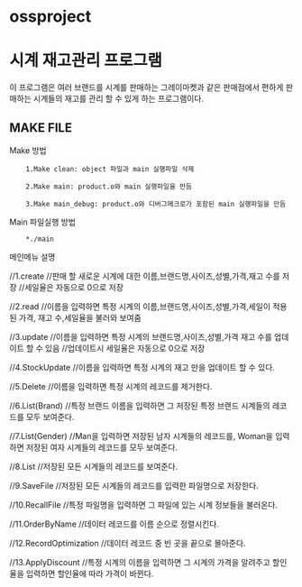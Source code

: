 # ossproject
# 시계 재고관리 프로그램 #
이 프로그램은 여러 브랜드를 시계를 판매하는 그레이마켓과 같은 판매점에서
편하게 판매하는 시계들의 재고를 관리 할 수 있게 하는 프로그램이다.
## MAKE FILE ##
Make 방법

        1.Make clean: object 파일과 main 실행파일 삭제
        
        2.Make main: product.o와 main 실행파일을 만듬
        
        3.Make main_debug: product.o와 디버그메크로가 포함된 main 실행파일을 만듬

Main 파일실행 방법

        *./main

메인메뉴 설명

//1.create
//판매 할 새로운 시계에 대한 이름,브랜드명,사이즈,성별,가격,재고 수를 저장
//세일율은 자동으로 0으로 저장

//2.read
//이름을 입력하면 특정 시계의 이름,브랜드명,사이즈,성별,가격,세일이 적용된 가격, 재고 수,세일율을 불러와 보여줌

//3.update
//이름을 입력하면 특정 시계의 브랜드명,사이즈,성별,가격 재고 수를 업데이트 할 수 있음
//업데이트시 세일율은 자동으로 0으로 저장

//4.StockUpdate
//이름을 입력하면 특정 시계의 재고 만을 업데이트 할 수 있다.

//5.Delete
//이름을 입력하면 특정 시계의 레코드를 제거한다.

//6.List(Brand)
//특정 브랜드 이름을 입력하면 그 저장된 특정 브랜드 시계들의 레코드를 모두 보여준다.

//7.List(Gender)
//Man을 입력하면 저장된 남자 시계들의 레코드를, Woman을 입력하면 저장된 여자 시계들의 레코드를 모두 보여준다.

//8.List
//저장된 모든 시계들의 레코드를 보여준다.

//9.SaveFile
//저장된 모든 시계들의 레코드를 입력한 파일명으로 저장한다.

//10.RecallFile
//특정 파일명을 입력하면 그 파일에 있는 시계 정보들을 불러온다.

//11.OrderByName
//데이터 레코드를 이름 순으로 정렬시킨다.

//12.RecordOptimization
//데이터 레코드 중 빈 곳을 끝으로 몰아준다.

//13.ApplyDiscount
//특정 시계의 이름을 입력하면 그 시계의 가격을 알려주고 할인율을 입력하면 할인율에 따라 가격이 바뀐다.
